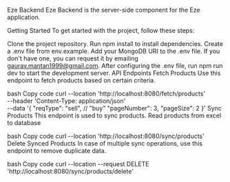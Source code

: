 Eze Backend
Eze Backend is the server-side component for the Eze application.

Getting Started
To get started with the project, follow these steps:

Clone the project repository.
Run npm install to install dependencies.
Create a .env file from env.example.
Add your MongoDB URI to the .env file. If you don't have one, you can request it by emailing gaurav.mantan1999@gmail.com.
After configuring the .env file, run npm run dev to start the development server.
API Endpoints
Fetch Products
Use this endpoint to fetch products based on certain criteria.

bash
Copy code
curl --location 'http://localhost:8080/fetch/products' \
--header 'Content-Type: application/json' \
--data '{
    "reqType": "sell", // "buy"
    "pageNumber": 3,
    "pageSize": 2
}'
Sync Products
This endpoint is used to sync products. Read products from excel to database

bash
Copy code
curl --location 'http://localhost:8080/sync/products'
Delete Synced Products
In case of multiple sync operations, use this endpoint to remove duplicate data.

bash
Copy code
curl --location --request DELETE 'http://localhost:8080/sync/products/delete'
